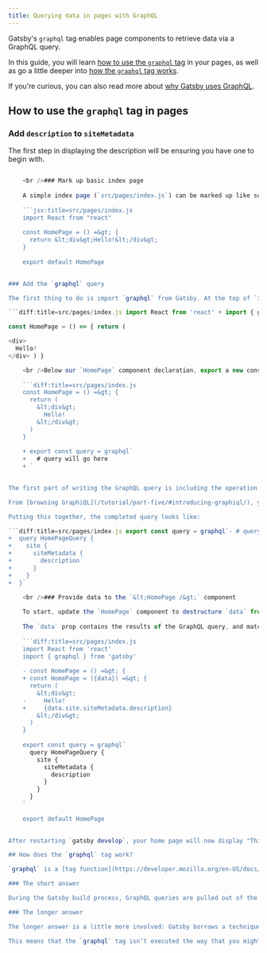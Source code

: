 ```yaml
---
title: Querying data in pages with GraphQL
---
```


Gatsby's `graphql` tag enables page components to retrieve data via a GraphQL query.

In this guide, you will learn [how to use the `graphql` tag](/docs/page-query#add-the-graphql-query) in your pages, as well as go a little deeper into [how the `graphql` tag works](/docs/page-query#how-does-the-graphql-tag-work).

If you’re curious, you can also read more about [why Gatsby uses GraphQL](/docs/why-gatsby-uses-graphql/).

## How to use the `graphql` tag in pages

### Add `description` to `siteMetadata`

The first step in displaying the description will be ensuring you have one to begin with.

```js:title=gatsby-config.js module.exports = { siteMetadata: { title: "My Homepage", description: "This is where I write my thoughts.", }, }

    <br />### Mark up basic index page
    
    A simple index page (`src/pages/index.js`) can be marked up like so:
    
    ```jsx:title=src/pages/index.js
    import React from "react"
    
    const HomePage = () =&gt; {
      return &lt;div&gt;Hello!&lt;/div&gt;
    }
    
    export default HomePage
    

### Add the `graphql` query

The first thing to do is import `graphql` from Gatsby. At the top of `index.js` add:

```diff:title=src/pages/index.js import React from 'react' + import { graphql } from 'gatsby'

const HomePage = () => { return ( 

<div>
  Hello!
</div> ) }

    <br />Below our `HomePage` component declaration, export a new constant called `query`, and set its value to be a `graphql` [tagged template](https://developer.mozilla.org/en-US/docs/Web/JavaScript/Reference/Template_literals) with the query between two backticks:
    
    ```diff:title=src/pages/index.js
    const HomePage = () =&gt; {
      return (
        &lt;div&gt;
          Hello!
        &lt;/div&gt;
      )
    }
    
    + export const query = graphql`
    +   # query will go here
    + `
    

The first part of writing the GraphQL query is including the operation (in this case "`query`") along with a name.

From [browsing GraphiQL](/tutorial/part-five/#introducing-graphiql/), you'll find that one of the fields that you can query on is `site`, which in turn has its own `siteMetadata` fields that correspond to the data provided in `gatsby-config.js`.

Putting this together, the completed query looks like:

```diff:title=src/pages/index.js export const query = graphql`- # query will go here
+  query HomePageQuery {
+    site {
+      siteMetadata {
+        description
+      }
+    }
+  }`

    <br />### Provide data to the `&lt;HomePage /&gt;` component
    
    To start, update the `HomePage` component to destructure `data` from props.
    
    The `data` prop contains the results of the GraphQL query, and matches the shape you would expect. With this in mind, the updated `HomePage` markup looks like:
    
    ```diff:title=src/pages/index.js
    import React from 'react'
    import { graphql } from 'gatsby'
    
    - const HomePage = () =&gt; {
    + const HomePage = ({data}) =&gt; {
      return (
        &lt;div&gt;
    -     Hello!
    +     {data.site.siteMetadata.description}
        &lt;/div&gt;
      )
    }
    
    export const query = graphql`
      query HomePageQuery {
        site {
          siteMetadata {
            description
          }
        }
      }
    `
    
    export default HomePage
    

After restarting `gatsby develop`, your home page will now display "This is where I write my thoughts." from the description set in `gatsby-config.js`!

## How does the `graphql` tag work?

`graphql` is a [tag function](https://developer.mozilla.org/en-US/docs/Web/JavaScript/Reference/Template_literals#Tagged_templates). Behind the scenes Gatsby handles these tags in a particular way:

### The short answer

During the Gatsby build process, GraphQL queries are pulled out of the original source for parsing.

### The longer answer

The longer answer is a little more involved: Gatsby borrows a technique from [Relay](https://facebook.github.io/relay/) that converts your source code into an [abstract syntax tree (AST)](https://en.wikipedia.org/wiki/Abstract_syntax_tree) during the build step. [`file-parser.js`](https://github.com/gatsbyjs/gatsby/blob/5078f03027c868554111f48fbd5d685c403a9fdd/packages/gatsby/src/query/file-parser.js) and [`query-compiler.js`](https://github.com/gatsbyjs/gatsby/blob/5078f03027c868554111f48fbd5d685c403a9fdd/packages/gatsby/src/query/query-compiler.js) pick out your `graphql`-tagged templates and effectively remove them from the original source code.

This means that the `graphql` tag isn’t executed the way that you might expect. For example, you cannot use [expression interpolation](https://developer.mozilla.org/en-US/docs/Web/JavaScript/Reference/Template_literals#Expression_interpolation) with Gatsby's `graphql` tag.